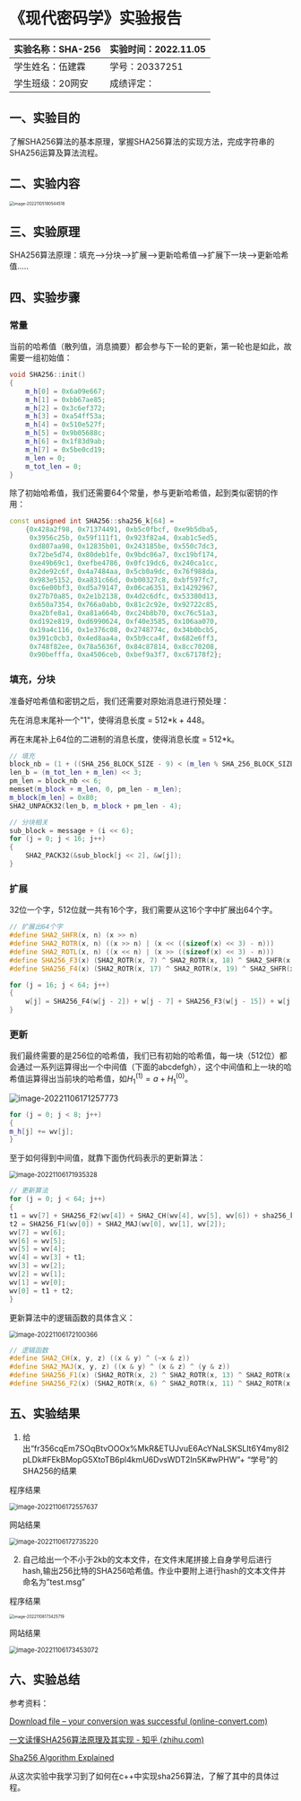 # 《现代密码学》实验报告

| 实验名称：SHA-256 | 实验时间：2022.11.05 |
| ----------------- | -------------------- |
| 学生姓名：伍建霖  | 学号：20337251       |
| 学生班级：20网安  | 成绩评定：           |

## 一、实验目的

了解SHA256算法的基本原理，掌握SHA256算法的实现方法，完成字符串的SHA256运算及算法流程。

## 二、实验内容

<img src="D:\CodeField\TyporaPicture\image-20221105190544518.png" alt="image-20221105190544518" style="zoom:50%;" />

## 三、实验原理

SHA256算法原理：填充——>分块——>扩展——>更新哈希值——>扩展下一块——>更新哈希值.....

## 四、实验步骤

### 常量

当前的哈希值（散列值，消息摘要）都会参与下一轮的更新，第一轮也是如此，故需要一组初始值：

```c++
void SHA256::init()
{
    m_h[0] = 0x6a09e667;
    m_h[1] = 0xbb67ae85;
    m_h[2] = 0x3c6ef372;
    m_h[3] = 0xa54ff53a;
    m_h[4] = 0x510e527f;
    m_h[5] = 0x9b05688c;
    m_h[6] = 0x1f83d9ab;
    m_h[7] = 0x5be0cd19;
    m_len = 0;
    m_tot_len = 0;
}
```

除了初始哈希值，我们还需要64个常量，参与更新哈希值，起到类似密钥的作用：

```c++
const unsigned int SHA256::sha256_k[64] = 
    {0x428a2f98, 0x71374491, 0xb5c0fbcf, 0xe9b5dba5,
     0x3956c25b, 0x59f111f1, 0x923f82a4, 0xab1c5ed5,
     0xd807aa98, 0x12835b01, 0x243185be, 0x550c7dc3,
     0x72be5d74, 0x80deb1fe, 0x9bdc06a7, 0xc19bf174,
     0xe49b69c1, 0xefbe4786, 0x0fc19dc6, 0x240ca1cc,
     0x2de92c6f, 0x4a7484aa, 0x5cb0a9dc, 0x76f988da,
     0x983e5152, 0xa831c66d, 0xb00327c8, 0xbf597fc7,
     0xc6e00bf3, 0xd5a79147, 0x06ca6351, 0x14292967,
     0x27b70a85, 0x2e1b2138, 0x4d2c6dfc, 0x53380d13,
     0x650a7354, 0x766a0abb, 0x81c2c92e, 0x92722c85,
     0xa2bfe8a1, 0xa81a664b, 0xc24b8b70, 0xc76c51a3,
     0xd192e819, 0xd6990624, 0xf40e3585, 0x106aa070,
     0x19a4c116, 0x1e376c08, 0x2748774c, 0x34b0bcb5,
     0x391c0cb3, 0x4ed8aa4a, 0x5b9cca4f, 0x682e6ff3,
     0x748f82ee, 0x78a5636f, 0x84c87814, 0x8cc70208,
     0x90befffa, 0xa4506ceb, 0xbef9a3f7, 0xc67178f2};
```

### 填充，分块

准备好哈希值和密钥之后，我们还需要对原始消息进行预处理：

先在消息末尾补一个"1"，使得消息长度 = 512*k + 448。

再在末尾补上64位的二进制的消息长度，使得消息长度 = 512*k。

```c++
// 填充
block_nb = (1 + ((SHA_256_BLOCK_SIZE - 9) < (m_len % SHA_256_BLOCK_SIZE)));
len_b = (m_tot_len + m_len) << 3;
pm_len = block_nb << 6;
memset(m_block + m_len, 0, pm_len - m_len);
m_block[m_len] = 0x80;
SHA2_UNPACK32(len_b, m_block + pm_len - 4);

// 分块相关
sub_block = message + (i << 6);
for (j = 0; j < 16; j++)
{
    SHA2_PACK32(&sub_block[j << 2], &w[j]);
}
```

### 扩展

32位一个字，512位就一共有16个字，我们需要从这16个字中扩展出64个字。

```c++
// 扩展出64个字
#define SHA2_SHFR(x, n) (x >> n)
#define SHA2_ROTR(x, n) ((x >> n) | (x << ((sizeof(x) << 3) - n)))
#define SHA2_ROTL(x, n) ((x << n) | (x >> ((sizeof(x) << 3) - n)))
#define SHA256_F3(x) (SHA2_ROTR(x, 7) ^ SHA2_ROTR(x, 18) ^ SHA2_SHFR(x, 3))
#define SHA256_F4(x) (SHA2_ROTR(x, 17) ^ SHA2_ROTR(x, 19) ^ SHA2_SHFR(x, 10))

for (j = 16; j < 64; j++)
{
	w[j] = SHA256_F4(w[j - 2]) + w[j - 7] + SHA256_F3(w[j - 15]) + w[j - 16];
}
```

### 更新

我们最终需要的是256位的哈希值，我们已有初始的哈希值，每一块（512位）都会通过一系列运算得出一个中间值（下面的abcdefgh），这个中间值和上一块的哈希值运算得出当前块的哈希值，如${H_1^{(1)}=a+H_1^{(0)}}$。

<img src="D:\CodeField\TyporaPicture\image-20221106171257773.png" alt="image-20221106171257773" style="zoom:100%;" />

```c++
for (j = 0; j < 8; j++)
{
m_h[j] += wv[j];
}
```

至于如何得到中间值，就靠下面伪代码表示的更新算法：

<img src="D:\CodeField\TyporaPicture\image-20221106171935328.png" alt="image-20221106171935328" style="zoom:80%;" />

```c++
// 更新算法
for (j = 0; j < 64; j++)
{
t1 = wv[7] + SHA256_F2(wv[4]) + SHA2_CH(wv[4], wv[5], wv[6]) + sha256_k[j] + w[j];
t2 = SHA256_F1(wv[0]) + SHA2_MAJ(wv[0], wv[1], wv[2]);
wv[7] = wv[6];
wv[6] = wv[5];
wv[5] = wv[4];
wv[4] = wv[3] + t1;
wv[3] = wv[2];
wv[2] = wv[1];
wv[1] = wv[0];
wv[0] = t1 + t2;
}
```

更新算法中的逻辑函数的具体含义：

<img src="D:\CodeField\TyporaPicture\image-20221106172100366.png" alt="image-20221106172100366" style="zoom:80%;" />

```c++
// 逻辑函数
#define SHA2_CH(x, y, z) ((x & y) ^ (~x & z))
#define SHA2_MAJ(x, y, z) ((x & y) ^ (x & z) ^ (y & z))
#define SHA256_F1(x) (SHA2_ROTR(x, 2) ^ SHA2_ROTR(x, 13) ^ SHA2_ROTR(x, 22))
#define SHA256_F2(x) (SHA2_ROTR(x, 6) ^ SHA2_ROTR(x, 11) ^ SHA2_ROTR(x, 25))
```

## 五、实验结果

1. 给出“fr356cqEm7SOqBtvOOOx%MkR&ETUJvuE6AcYNaLSKSLlt6Y4my8I2pLDk#FEkBMopG5XtoTB6pl4kmU6DvsWDT2In5K#wPHW”+ “学号”的SHA256的结果

程序结果

<img src="D:\CodeField\TyporaPicture\image-20221106172557637.png" alt="image-20221106172557637" style="zoom:80%;" />

网站结果

<img src="D:\CodeField\TyporaPicture\image-20221106172735220.png" alt="image-20221106172735220" style="zoom:80%;" />

2. 自己给出一个不小于2kb的文本文件，在文件末尾拼接上自身学号后进行hash,输出256比特的SHA256哈希值。作业中要附上进行hash的文本文件并命名为”test.msg”

程序结果

<img src="D:\CodeField\TyporaPicture\image-20221106173425719.png" alt="image-20221106173425719" style="zoom:50%;" />

网站结果

<img src="D:\CodeField\TyporaPicture\image-20221106173453072.png" alt="image-20221106173453072" style="zoom:80%;" />

## 六、实验总结

参考资料：

[Download file – your conversion was successful (online-convert.com)](https://www.online-convert.com/result#j=d0e72e21-5870-439c-9ee2-297733845436)

[一文读懂SHA256算法原理及其实现 - 知乎 (zhihu.com)](https://zhuanlan.zhihu.com/p/94619052)

[Sha256 Algorithm Explained](https://sha256algorithm.com/)

从这次实验中我学习到了如何在c++中实现sha256算法，了解了其中的具体过程。
